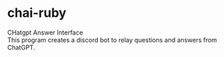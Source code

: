 # chai-ruby

CHatgpt Answer Interface  
This program creates a discord bot to relay questions and answers from ChatGPT.